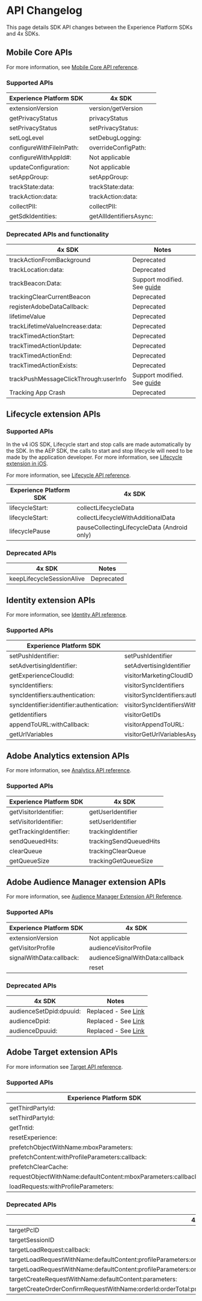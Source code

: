 # API Changelog

This page details SDK API changes between the Experience Platform SDKs and 4x SDKs.

## Mobile Core APIs

For more information, see [Mobile Core API reference](https://developer.adobe.com/client-sdks/documentation/mobile-core/api-reference/).

### Supported APIs

| Experience Platform SDK | 4x SDK |
|---|---|
| extensionVersion | version/getVersion |
| getPrivacyStatus | privacyStatus |
| setPrivacyStatus | setPrivacyStatus: |
| setLogLevel | setDebugLogging: |
| configureWithFileInPath: | overrideConfigPath: |
| configureWithAppId#: | Not applicable |
| updateConfiguration: | Not applicable |
| setAppGroup: | setAppGroup: |
| trackState:data: | trackState:data: |
| trackAction:data: | trackAction:data: |
| collectPII: | collectPII: |
| getSdkIdentities: | getAllIdentifiersAsync: |

### Deprecated APIs and functionality

| 4x SDK | Notes |
|---|---|
| trackActionFromBackground | Deprecated |
| trackLocation:data: | Deprecated |
| trackBeacon:Data: | Support modified. See [guide](https://developer.adobe.com/client-sdks/documentation/adobe-analytics/track-beacon/) |
| trackingClearCurrentBeacon | Deprecated |
| registerAdobeDataCallback: | Deprecated |
| lifetimeValue | Deprecated |
| trackLifetimeValueIncrease:data: | Deprecated |
| trackTimedActionStart: | Deprecated |
| trackTimedActionUpdate: | Deprecated |
| trackTimedActionEnd: | Deprecated |
| trackTimedActionExists: | Deprecated |
| trackPushMessageClickThrough:userInfo | Support modified. See [guide](https://developer.adobe.com/client-sdks/documentation/faq/#how-can-i-track-user-engagement-of-push-notifications-using-the-experience-platform-mobile-sdk) |
| Tracking App Crash | Deprecated |

## Lifecycle extension APIs

### Supported APIs

<InlineAlert variant="info" slots="text"/>

In the v4 iOS SDK, Lifecycle start and stop calls are made automatically by the SDK. In the AEP SDK, the calls to start and stop lifecycle will need to be made by the application developer. For more information, see [Lifecycle extension in iOS](https://developer.adobe.com/client-sdks/documentation/mobile-core/lifecycle/ios/).

For more information, see [Lifecycle API reference](https://developer.adobe.com/client-sdks/documentation/mobile-core/lifecycle/api-reference/).

| Experience Platform SDK | 4x SDK |
|---|---|
| lifecycleStart: | collectLifecycleData |
| lifecycleStart: | collectLifecycleWithAdditionalData |
| lifecyclePause | pauseCollectingLifecycleData (Android only) |

### Deprecated APIs

| 4x SDK | Notes |
|---|---|
| keepLifecycleSessionAlive | Deprecated |

## Identity extension APIs

For more information, see [Identity API reference](https://developer.adobe.com/client-sdks/documentation/mobile-core/identity/api-reference/).

### Supported APIs

| Experience Platform SDK | 4x SDK |
|---|---|
| setPushIdentifier: | setPushIdentifier |
| setAdvertisingIdentifier: | setAdvertisingIdentifier |
| getExperienceCloudId: | visitorMarketingCloudID |
| syncIdentifiers: | visitorSyncIdentifiers |
| syncIdentifiers:authentication: | visitorSyncIdentifiers:authenticationState: |
| syncIdentifier:identifier:authentication: | visitorSyncIdentifiersWithType:identifier:authenticationState: |
| getIdentifiers | visitorGetIDs |
| appendToURL:withCallback: | visitorAppendToURL: |
| getUrlVariables | visitorGetUrlVariablesAsync: |

## Adobe Analytics extension APIs

For more information, see [Analytics API reference](https://developer.adobe.com/client-sdks/documentation/adobe-analytics/api-reference/).

### Supported APIs

| Experience Platform SDK | 4x SDK |
|---|---|
| getVisitorIdentifier: | getUserIdentifier |
| setVisitorIdentifier: | setUserIdentifier |
| getTrackingIdentifier: | trackingIdentifier |
| sendQueuedHits: | trackingSendQueuedHits |
| clearQueue | trackingClearQueue |
| getQueueSize | trackingGetQueueSize |

## Adobe Audience Manager extension APIs

For more information, see [Audience Manager Extension API Reference](https://developer.adobe.com/client-sdks/documentation/adobe-audience-manager/api-reference/).

### Supported APIs

| Experience Platform SDK | 4x SDK |
|---|---|
| extensionVersion | Not applicable |
| getVisitorProfile | audienceVisitorProfile |
| ​signalWithData:callback:​ | audienceSignalWithData:callback |
​| reset | audienceReset |

### Deprecated APIs

| 4x SDK | Notes |
|---|---|
| audienceSetDpid:dpuuid: | Replaced - See [Link](​https://experienceleague.adobe.com/docs/audience-manager/user-guide/reference/cid.html?lang=en) |
| audienceDpid: | Replaced - See [Link](https://experienceleague.adobe.com/docs/audience-manager/user-guide/reference/cid.html?lang=en) |​
| audienceDpuuid: | Replaced - See [Link](https://experienceleague.adobe.com/docs/audience-manager/user-guide/reference/cid.html?lang=en) |

## Adobe Target extension APIs

For more information see [Target API reference](https://developer.adobe.com/client-sdks/documentation/adobe-target/api-reference/).

### Supported APIs

| Experience Platform SDK | 4x SDK (iOS / Android) |
|---|---|
| getThirdPartyId: | targetThirdPartyID |
| setThirdPartyId: | targetSetThirdPartyID |
| getTntid: | Not applicable |
| resetExperience: | targetClearCookies |
| prefetchObjectWithName:mboxParameters: | targetPrefetchObjectWithName:mboxParameters: |
| prefetchContent:withProfileParameters:callback: | targetPrefetchContent:withProfileParameters:callback: |
| prefetchClearCache: | targetPrefetchClearCache |
| requestObjectWithName:defaultContent:mboxParameters:callback: | targetRequestObjectWithName:defaultContent:mboxParameters:callback: |
| loadRequests:withProfileParameters: | targetLoadRequests:withProfileParameters: |

### Deprecated APIs

| 4x SDK | Notes |
|---|---|
| targetPcID | Deprecated |
| targetSessionID | Deprecated |
| targetLoadRequest:callback: | Deprecated |
| targetLoadRequestWithName:defaultContent:profileParameters:orderParameters:mboxParameters:callback: | Deprecated |
| targetLoadRequestWithName:defaultContent:profileParameters:orderParameters:mboxParameters:requestLocationParameters:callback: | Deprecated |
| targetCreateRequestWithName:defaultContent:parameters: | Deprecated |
| targetCreateOrderConfirmRequestWithName:orderId:orderTotal:productPurchasedId:parameters: | Deprecated |
